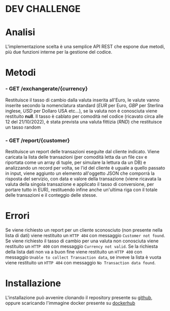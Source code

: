 DEV CHALLENGE
================================

# Analisi
L'implementazione scelta è una semplice API REST che espone due metodi, più due funzioni interne per la gestione del codice.

# Metodi

### - GET /exchangerate/{currency}
Restituisce il tasso di cambio dalla valuta inserita all'Euro, le valute vanno inserite secondo la nomenclatura standard (*EUR* per Euro, *GBP* per Sterlina inglese, *USD* per Dollaro USA etc...), se la valuta non è conosciuta viene restituito **null**. Il tasso è cablato per comodità nel codice (ricavato circa alle 12 del 21/10/2022), è stata prevista una valuta fittizia (*RND*) che restituisce un tasso random
### - GET /report/{customer} 
Restituisce un report delle transazioni eseguite dal cliente indicato. Viene caricata la lista delle transazioni (per comodità letta da un file csv e riportata come un array di tuple, per simulare la lettura da un DB) e analizzando un record per volta, se l'id del cliente è uguale a quello passato in input, viene aggiunto un elemento all'oggetto JSON che comporrà la risposta del servizio, con data e valore della transazione (viene ricavata la valuta della singola transazione e applicato il tasso di conversione, per portare tutto in EUR), restituendo infine anche un'ultima riga con il totale delle transazioni e il conteggio delle stesse.

# Errori
Se viene richiesto un report per un cliente sconosciuto (non presente nella lista di dati) viene restituito un `HTTP 404` con messaggio `Customer not found`.
Se viene richiesto il tasso di cambio per una valuta non conosciuta viene restituito un `HTTP 400` con messaggio `Currency not valid`.
Se la richiesta della lista dati non va a buon fine viene restituito un `HTTP 400` con messaggio `Unable to collect Transaction data`, se inveve la lista è vuota viene restituito un `HTTP 404` con messaggio `No Transaction data found`.

# Installazione

L'installazione può avvenire clonando il repository presente su [github](https://github.com/ml-net/ml_hp_test), oppure scaricando l'immagine docker presente su [dockerhub](https://hub.docker.com/layers/mlnet75/mlnet-repo/pandahome/images/sha256-11403e7dbf9ab6e760e954f3cf881206758d62204e1cef802dad835b0f4db463?context=repo)